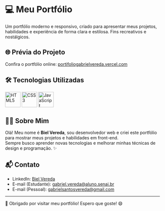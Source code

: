 # 💻 Meu Portfólio

Um portfólio moderno e responsivo, criado para apresentar meus projetos, habilidades e experiência de forma clara e estilosa. Fins recreativos e nostálgicos.

## 🌐 Prévia do Projeto
Confira o portfólio online: [portifoliogabrielvereda.vercel.com](https://portifoliogabrielvereda.vercel.com)

## 🛠 Tecnologias Utilizadas

<p align="left">
  <img src="https://cdn.jsdelivr.net/gh/devicons/devicon/icons/html5/html5-original.svg" alt="HTML5" width="50" height="50"/>
  <img src="https://cdn.jsdelivr.net/gh/devicons/devicon/icons/css3/css3-original.svg" alt="CSS3" width="50" height="50"/>
  <img src="https://cdn.jsdelivr.net/gh/devicons/devicon/icons/javascript/javascript-original.svg" alt="JavaScript" width="50" height="50"/>
</p>

## 👨‍💻 Sobre Mim

Olá! Meu nome é **Biel Vereda**, sou desenvolvedor web e criei este portfólio para mostrar meus projetos e habilidades em front-end.  
Sempre busco aprender novas tecnologias e melhorar minhas técnicas de design e programação. ✨

## 📬 Contato

- LinkedIn: [Biel Vereda](www.linkedin.com/in/gabriel-vereda)
- E-mail (Estudante): gabriel.vereda@aluno.senai.br
- E-mail (Pessoal): gabrielsantosvereda@gmail.com

---

🚀 Obrigado por visitar meu portfólio! Espero que goste! 😄
